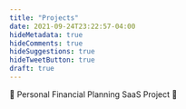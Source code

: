 ```yaml
---
title: "Projects"
date: 2021-09-24T23:22:57-04:00
hideMetadata: true
hideComments: true
hideSuggestions: true
hideTweetButton: true
draft: true
---
```


🚧 Personal Financial Planning SaaS Project 🚧
